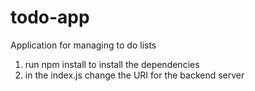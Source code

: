 # todo-app

Application for managing to do lists

1. run npm install to install the dependencies
2. in the index.js change the URI for the backend server
